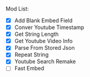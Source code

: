 Mod List:


- [x] Add Blank Embed Field
- [x] Conver Youtube Timestamp
- [x] Get String Length
- [x] Get Youtube Video Info
- [x] Parse From Stored Json
- [x] Repeat String
- [x] Youtube Search Remake
- [ ] Fast Embed
